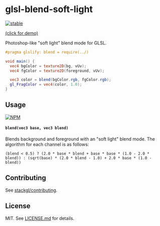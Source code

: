 # glsl-blend-soft-light

[![stable](http://badges.github.io/stability-badges/dist/stable.svg)](http://github.com/badges/stability-badges)

[(click for demo)](http://mattdesl.github.io/glsl-blend-soft-light/)

Photoshop-like "soft light" blend mode for GLSL.

```glsl
#pragma glslify: blend = require(../)

void main() {
  vec4 bgColor = texture2D(bg, vUv);
  vec4 fgColor = texture2D(foreground, vUv);

  vec3 color = blend(bgColor.rgb, fgColor.rgb);
  gl_FragColor = vec4(color, 1.0);
}
```

## Usage

[![NPM](https://nodei.co/npm/glsl-blend-soft-light.png)](https://nodei.co/npm/glsl-blend-soft-light/)

#### `blend(vec3 base, vec3 blend)`

Blends background and foreground with an "soft light" blend mode. The algorithm for each channel is as follows:

```
(blend < 0.5) ? (2.0 * base * blend + base * base * (1.0 - 2.0 * blend)) : (sqrt(base) * (2.0 * blend - 1.0) + 2.0 * base * (1.0 - blend))
```

## Contributing

See [stackgl/contributing](https://github.com/stackgl/contributing).

## License

MIT. See [LICENSE.md](http://github.com/mattdesl/glsl-blend-soft-light/blob/master/LICENSE.md) for details.
